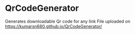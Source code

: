 # QrCodeGenerator
Generates downloadable Qr code for any link 
File uploaded on https://kumarsn680.github.io/QrCodeGenerator/
